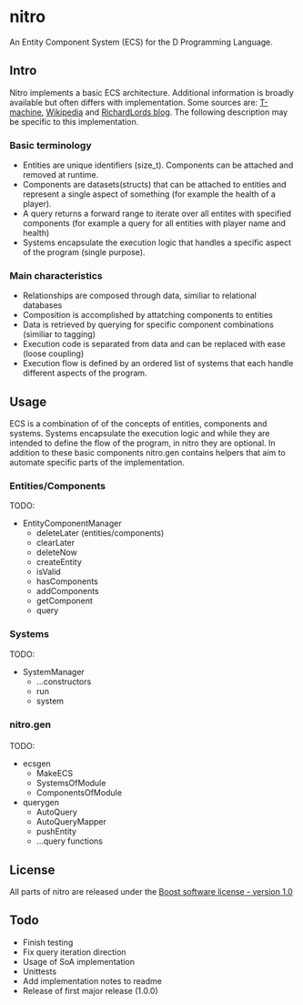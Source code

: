 # nitro

An Entity Component System (ECS) for the D Programming Language.

## Intro

Nitro implements a basic ECS architecture. Additional information is broadly available but often differs with implementation. Some sources are: [T-machine](http://t-machine.org/index.php/2007/09/03/entity-systems-are-the-future-of-mmog-development-part-1/), [Wikipedia](http://en.wikipedia.org/wiki/Entity_component_system) and [RichardLords blog](http://www.richardlord.net/blog/what-is-an-entity-framework). The following description may be specific to this implementation.

### Basic terminology

* Entities are unique identifiers (size_t). Components can be attached and removed at runtime.
* Components are datasets(structs) that can be attached to entities and represent a single aspect of something (for example the health of a player).
* A query returns a forward range to iterate over all entites with specified components (for example a query for all entities with player name and health) 
* Systems encapsulate the execution logic that handles a specific aspect of the program (single purpose).

### Main characteristics

* Relationships are composed through data, similiar to relational databases
* Composition is accomplished by attatching components to entities
* Data is retrieved by querying for specific component combinations (similiar to tagging)
* Execution code is separated from data and can be replaced with ease (loose coupling)
* Execution flow is defined by an ordered list of systems that each handle different aspects of the program.

## Usage

ECS is a combination of of the concepts of entities, components and systems. Systems encapsulate the execution logic and while they are intended to define the flow of the program, in nitro they are optional. In addition to these basic components nitro.gen contains helpers that aim to automate specific parts of the implementation.

### Entities/Components

TODO:
* EntityComponentManager
	* deleteLater (entities/components)
	* clearLater 
	* deleteNow
	* createEntity
	* isValid
	* hasComponents
	* addComponents
	* getComponent
	* query

### Systems

TODO:
* SystemManager
    * ...constructors
    * run
    * system

### nitro.gen

#### 

TODO:
* ecsgen
    * MakeECS
	* SystemsOfModule
	* ComponentsOfModule
* querygen
    * AutoQuery
    * AutoQueryMapper
    * pushEntity
	* ...query functions

## License

All parts of nitro are released under the [Boost software license - version 1.0](https://github.com/Zoadian/nitro/blob/master/LICENSE.txt)
 
## Todo

* Finish testing
* Fix query iteration direction
* Usage of SoA implementation
* Unittests
* Add implementation notes to readme
* Release of first major release (1.0.0)





